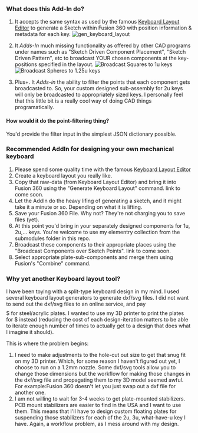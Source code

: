 ### What does this Add-In do?
1. It accepts the same syntax as used by the famous [Keyboard Layout Editor](http://www.keyboard-layout-editor.com/) to generate a Sketch within
Fusion 360 with position information & metadata for each key.
![gen_keyboard_layout](images/gen_keyboard_layout.png)

2. It *Adds-In* much missing functionality as offered by other CAD programs under names such as "Sketch Driven Component Placement", "Sketch Driven Pattern", etc
to broadcast YOUR chosen components at the key-positions specified in the layout.
![Broadcast Squares to 1u keys](images/broad_cast_1.png)
![Broadcast Spheres to 1.25u keys](images/broad_cast_2.png)

3. Plus+. It *Adds-in* the ability to filter the points that each component gets broadcasted to. So, your custom designed sub-assembly for 2u keys will only be broadcasted to
appropriately sized keys. I personally feel that this little bit is a really cool way of doing CAD things programatically.

#### How would it do the point-filtering thing?
You'd provide the filter input in the simplest JSON dictionary possible.

### Recommended AddIn for designing your own mechanical keyboard

1. Please spend some quality time with the famous [Keyboard Layout Editor](http://www.keyboard-layout-editor.com/.)
2. Create a keyboard layout you really like.
3. Copy that raw-data (from Keyboard Layout Editor) and bring it into Fusion 360 using the "Generate Keyboard Layout" command. link to come soon.
4. Let the AddIn do the heavy lifing of generating a sketch, and it might take it a minute or so. Depending on what it is lifting.
5. Save your Fusion 360 File. Why not? They're not charging you to save files (yet).
6. At this point you'd bring in your separately designed components for 1u, 2u,... keys. You're welcome to use my elementry collection from the submodules folder in this repo.
7. Broadcast these components to their appropriate places using the "Broadcast Components over Sketch Points". link to come soon.
8. Select appropriate plate-sub-components and merge them using Fusion's "Combine" command. 

### Why yet another Keyboard layout tool?
I have been toying with a split-type keyboard design in my mind. I used several keyboard layout
generators to generate dxf/svg files. I did not want to send out the dxf/svg files to an online service, and pay $$$$$ for steel/acrylic plates. 
I wanted to use my 3D printer to print the plates for $ instead (reducing the cost of each design-iteration matters to be able to iterate
enough number of times to actually get to a design that does what I imagine it should).

This is where the problem begins:
1. I need to make adjustments to the hole-cut out size to get that snug fit on my 3D printer. Which, for some reason I haven't figured out yet,
I choose to run on a 1.2mm nozzle. Some dxf/svg tools allow you to change those dimensions but the workflow for making those changes
in the dxf/svg file and propagating them to my 3D model seemed awful. For example:Fusion 360 doesn't let you just swap out a dxf file for another one.
2. I am not willing to wait for 3-4 weeks to get plate-mounted stabilizers. PCB mount stabilizers are easier to find in the USA and I want to use them.
This means that I'll have to design custom floating plates for suspending those stabilizers for each of the 2u, 3u, what-have-u key I have. Again, a workflow problem,
as I mess around with my design.

